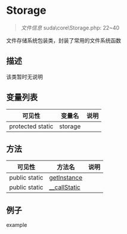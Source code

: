 #  Storage 

> *文件信息* suda\core\Storage.php: 22~40


文件存储系统包装类，封装了常用的文件系统函数


## 描述



该类暂时无说明


## 变量列表
| 可见性 |  变量名   | 说明 |
|--------|----|------|
| protected  static  | storage | | 

## 方法

| 可见性 | 方法名 | 说明 |
|--------|-------|------|
|  public  static|[getInstance](Storage/getInstance.md) |  |
|  public  static|[__callStatic](Storage/__callStatic.md) |  |
 

## 例子

example